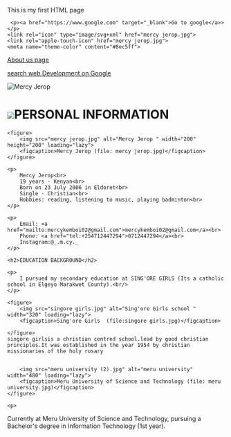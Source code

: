 This is my first HTML page
<!DOCTYPE html>
<html lang="en">

<head>
    <meta charset="UTF-8">
    <meta name="viewport" content="width=device-width, initial-scale=1.0">
    <title>Web page</title>
    <style>
        
        h1, h2, p {
            color: blueviolet;
            font-size: larger;
            font-family: Cambria, Cochin, Georgia, Times, 'Times New Roman', serif;
            font-style: italic;
            text-align: justify;
            
            text-shadow: 2px 2px 5px red;
            background-color: lightgrey;
            padding: 0.5rem;
        }
        
        figure { text-align: center; margin: 1rem 0; }
        figcaption { font-size: 0.9rem; color: #333; }
        
</html>
        .icon { width: 32px; height: 32px; vertical-align: middle; border-radius: 4px; margin-right: .5rem; }
        figure img { max-width: 100%; height: auto; }
    </style>
    
     <p><a href="https://www.google.com" target="_blank">Go to google</a>></p>
    <link rel="icon" type="image/svg+xml" href="mercy jerop.jpg">
    <link rel="apple-touch-icon" href="mercy jerop.jpg">
    <meta name="theme-color" content="#8ec5ff">
</head>
<p><a href="web.html">About us page
<body>
 <p><a href="https://www.google.com/search?q=web+development"target="_blank"> search web Development on Google</a></p>   
        <img src="mercy jerop.jpg" alt="Mercy Jerop " class="icon">
    <h1><img src="mercy jerop.jpg" class="icon">PERSONAL INFORMATION</h1>

    
    <figure>
        <img src="mercy jerop.jpg" alt="Mercy Jerop " width="200" height="200" loading="lazy">
        <figcaption>Mercy Jerop (file: mercy jerop.jpg)</figcaption>
    </figure>

    <p>
        Mercy Jerop<br>
        19 years · Kenyan<br>
        Born on 23 July 2006 in Eldoret<br>
        Single · Christian<br>
        Hobbies: reading, listening to music, playing badminton<br>    </p>

    <p>
        Email: <a href="mailto:mercykemboi02@gmail.com">mercykemboi02@gmail.com</a><br>
        Phone: <a href="tel:+254712447294">0712447294</a><br>
        Instagram:@_.m.cy._
    </p>

    <h2>EDUCATION BACKGROUND</h2>

    <p>
        I pursued my secondary education at SING'ORE GIRLS (Its a catholic school in Elgeyo Marakwet County).<br/>
    </p>

    <figure>
        <img src="singore girls.jpg" alt="Sing'ore Girls school " width="320" loading="lazy">
        <figcaption>Sing'ore Girls  (file:singore girls.jpg)</figcaption>

    </figure> 
    singore girlsis a christian centred school.lead by good christian principles.It was established in the year 1954 by christian missionaries of the holy rosary 

    
        <img src="meru university (2).jpg" alt="meru university" width="480" loading="lazy">
        <figcaption>Meru University of Science and Technology (file: meru university.jpg)</figcaption>
    </figure>

    <p>
Currently at Meru University of Science and Technology, pursuing a Bachelor's degree in Information Technology (1st year).
</a> </p>

    

</body>

</html>
